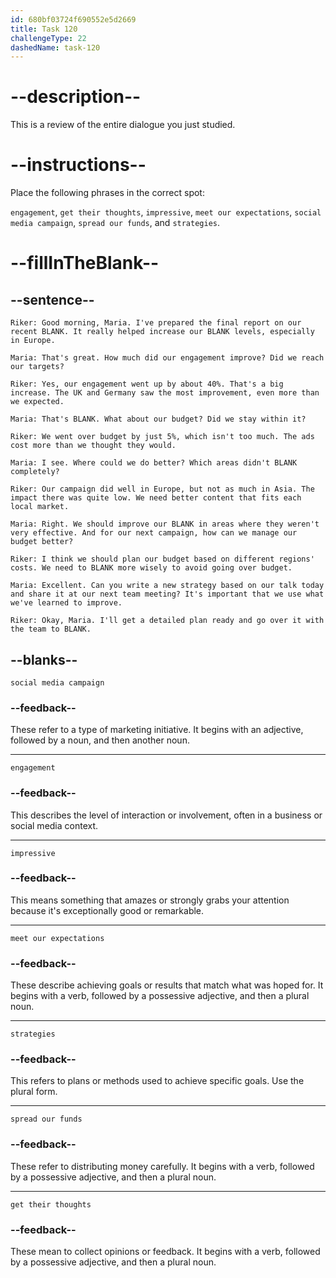 ```yaml
---
id: 680bf03724f690552e5d2669
title: Task 120
challengeType: 22
dashedName: task-120
---
```


<!-- REVIEW -->

# --description--

This is a review of the entire dialogue you just studied.

# --instructions--

Place the following phrases in the correct spot:

`engagement`, `get their thoughts`, `impressive`, `meet our expectations`, `social media campaign`, `spread our funds`, and `strategies`.

# --fillInTheBlank--

## --sentence--

`Riker: Good morning, Maria. I've prepared the final report on our recent BLANK. It really helped increase our BLANK levels, especially in Europe.`

`Maria: That's great. How much did our engagement improve? Did we reach our targets?`

`Riker: Yes, our engagement went up by about 40%. That's a big increase. The UK and Germany saw the most improvement, even more than we expected.`

`Maria: That's BLANK. What about our budget? Did we stay within it?`

`Riker: We went over budget by just 5%, which isn't too much. The ads cost more than we thought they would.`

`Maria: I see. Where could we do better? Which areas didn't BLANK completely?`

`Riker: Our campaign did well in Europe, but not as much in Asia. The impact there was quite low. We need better content that fits each local market.`

`Maria: Right. We should improve our BLANK in areas where they weren't very effective. And for our next campaign, how can we manage our budget better?`

`Riker: I think we should plan our budget based on different regions' costs. We need to BLANK more wisely to avoid going over budget.`

`Maria: Excellent. Can you write a new strategy based on our talk today and share it at our next team meeting? It's important that we use what we've learned to improve.`

`Riker: Okay, Maria. I'll get a detailed plan ready and go over it with the team to BLANK.`

## --blanks--

`social media campaign`

### --feedback--

These refer to a type of marketing initiative. It begins with an adjective, followed by a noun, and then another noun.

---

`engagement`

### --feedback--

This describes the level of interaction or involvement, often in a business or social media context.

---

`impressive`

### --feedback--

This means something that amazes or strongly grabs your attention because it's exceptionally good or remarkable.

---

`meet our expectations`

### --feedback--

These describe achieving goals or results that match what was hoped for. It begins with a verb, followed by a possessive adjective, and then a plural noun.

---

`strategies`

### --feedback--

This refers to plans or methods used to achieve specific goals. Use the plural form.

---

`spread our funds`

### --feedback--

These refer to distributing money carefully. It begins with a verb, followed by a possessive adjective, and then a plural noun.

---

`get their thoughts`

### --feedback--

These mean to collect opinions or feedback. It begins with a verb, followed by a possessive adjective, and then a plural noun.
